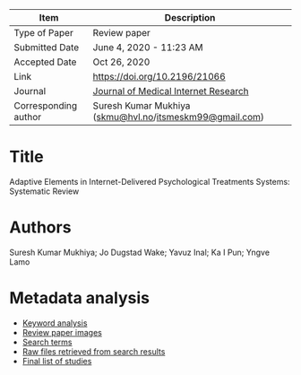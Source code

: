 | Item                 | Description                                                   |
| -------------------- | ------------------------------------------------------------- |
| Type of Paper        | Review paper                                                  |
| Submitted Date       | June 4, 2020 - 11:23 AM                                       |
| Accepted Date        | Oct 26, 2020                                                  |
| Link                 | https://doi.org/10.2196/21066                                 |
| Journal              | [Journal of Medical Internet Research](https://www.jmir.org/) |
| Corresponding author | Suresh Kumar Mukhiya (skmu@hvl.no/itsmeskm99@gmail.com)       |

# Title

Adaptive Elements in Internet-Delivered Psychological Treatments Systems: Systematic Review

# Authors

Suresh Kumar Mukhiya; Jo Dugstad Wake; Yavuz Inal; Ka I Pun; Yngve Lamo

# Metadata analysis

- [Keyword analysis](https://github.com/sureshHARDIYA/phd-resources/tree/master/Data/Review%20Paper/Keyword%20analysis)
- [Review paper images](https://github.com/sureshHARDIYA/phd-resources/tree/master/Data/Review%20Paper/Review%20paper%20images)
- [Search terms](https://github.com/sureshHARDIYA/phd-resources/tree/master/Data/Review%20Paper/Search%20terms)
- [Raw files retrieved from search results](https://github.com/sureshHARDIYA/phd-resources/tree/master/Data/Review%20Paper/raw%20files)
- [Final list of studies](https://github.com/sureshHARDIYA/phd-resources/blob/master/Data/Review%20Paper/relevant%20studies.xlsx)
